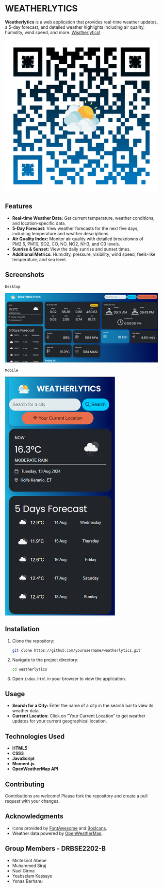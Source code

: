 # WEATHERLYTICS

**Weatherlytics** is a web application that provides real-time weather updates, a 5-day forecast, and detailed weather highlights including air quality, humidity, wind speed, and more.
[Weatherlytics!](https://weathermapv2.netlify.app/)


![Weatherlytics](./Image/qrCode.png)
## Features

- **Real-time Weather Data:** Get current temperature, weather conditions, and location-specific data.
- **5-Day Forecast:** View weather forecasts for the next five days, including temperature and weather descriptions.
- **Air Quality Index:** Monitor air quality with detailed breakdowns of PM2.5, PM10, SO2, CO, NO, NO2, NH3, and O3 levels.
- **Sunrise & Sunset:** View the daily sunrise and sunset times.
- **Additional Metrics:** Humidity, pressure, visibility, wind speed, feels-like temperature, and sea level.

## Screenshots

    Desktop
![Screenshot](./Image/desktop.png)

    Mobile
![Screenshot](./Image/mobile.png)

## Installation

1. Clone the repository:
    ```bash
    git clone https://github.com/yourusername/weatherlytics.git
    ```

2. Navigate to the project directory:
    ```bash
    cd weatherlytics
    ```

3. Open `index.html` in your browser to view the application.

## Usage

- **Search for a City:** Enter the name of a city in the search bar to view its weather data.
- **Current Location:** Click on "Your Current Location" to get weather updates for your current geographical location.

## Technologies Used

- **HTML5**
- **CSS3**
- **JavaScript**
- **Moment.js**
- **OpenWeatherMap API**

## Contributing

Contributions are welcome! Please fork the repository and create a pull request with your changes.


## Acknowledgments

- Icons provided by [FontAwesome](https://fontawesome.com/) and [BoxIcons](https://boxicons.com/).
- Weather data powered by [OpenWeatherMap](https://openweathermap.org/).

## Group Members - DRBSE2202-B
- Mintesnot Abebe
- Muhammed Siraj
- Naol Girma
- Yeabselam Kassaye
- Yonas Berhanu